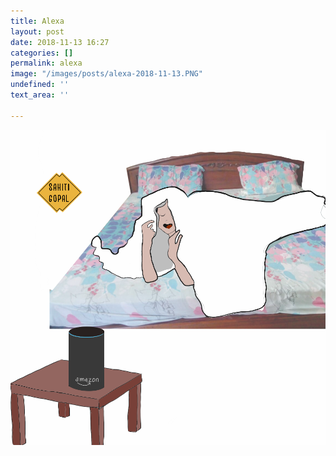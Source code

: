 ```yaml
---
title: Alexa
layout: post
date: 2018-11-13 16:27
categories: []
permalink: alexa
image: "/images/posts/alexa-2018-11-13.PNG"
undefined: ''
text_area: ''

---
```

![](/images/posts/alexa-2018-11-13.PNG)